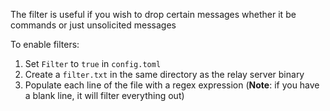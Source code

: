 The filter is useful if you wish to drop certain messages whether it be commands or just unsolicited messages

To enable filters:

1. Set `Filter` to `true` in `config.toml`
2. Create a `filter.txt` in the same directory as the relay server binary
3. Populate each line of the file with a regex expression (**Note**: if you have a blank line, it will filter everything out)
